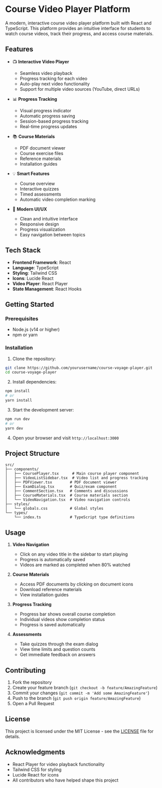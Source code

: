 # Course Video Player Platform

A modern, interactive course video player platform built with React and TypeScript. This platform provides an intuitive interface for students to watch course videos, track their progress, and access course materials.

## Features

- 📺 **Interactive Video Player**

  - Seamless video playback
  - Progress tracking for each video
  - Auto-play next video functionality
  - Support for multiple video sources (YouTube, direct URLs)

- 📊 **Progress Tracking**

  - Visual progress indicator
  - Automatic progress saving
  - Session-based progress tracking
  - Real-time progress updates

- 📚 **Course Materials**

  - PDF document viewer
  - Course exercise files
  - Reference materials
  - Installation guides

- 💡 **Smart Features**

  - Course overview
  - Interactive quizzes
  - Timed assessments
  - Automatic video completion marking

- 🎨 **Modern UI/UX**
  - Clean and intuitive interface
  - Responsive design
  - Progress visualization
  - Easy navigation between topics

## Tech Stack

- **Frontend Framework**: React
- **Language**: TypeScript
- **Styling**: Tailwind CSS
- **Icons**: Lucide React
- **Video Player**: React Player
- **State Management**: React Hooks

## Getting Started

### Prerequisites

- Node.js (v14 or higher)
- npm or yarn

### Installation

1. Clone the repository:

```bash
git clone https://github.com/yourusername/course-voyage-player.git
cd course-voyage-player
```

2. Install dependencies:

```bash
npm install
# or
yarn install
```

3. Start the development server:

```bash
npm run dev
# or
yarn dev
```

4. Open your browser and visit `http://localhost:3000`

## Project Structure

```
src/
├── components/
│   ├── CoursePlayer.tsx      # Main course player component
│   ├── VideoListSidebar.tsx  # Video list and progress tracking
│   ├── PDFViewer.tsx        # PDF document viewer
│   ├── ExamDialog.tsx       # Quiz/exam component
│   ├── CommentSection.tsx   # Comments and discussions
│   ├── CourseMaterials.tsx  # Course materials section
│   └── VideoNavigation.tsx  # Video navigation controls
├── styles/
│   └── globals.css          # Global styles
└── types/
    └── index.ts             # TypeScript type definitions
```

## Usage

1. **Video Navigation**

   - Click on any video title in the sidebar to start playing
   - Progress is automatically saved
   - Videos are marked as completed when 80% watched

2. **Course Materials**

   - Access PDF documents by clicking on document icons
   - Download reference materials
   - View installation guides

3. **Progress Tracking**

   - Progress bar shows overall course completion
   - Individual videos show completion status
   - Progress is saved automatically

4. **Assessments**
   - Take quizzes through the exam dialog
   - View time limits and question counts
   - Get immediate feedback on answers

## Contributing

1. Fork the repository
2. Create your feature branch (`git checkout -b feature/AmazingFeature`)
3. Commit your changes (`git commit -m 'Add some AmazingFeature'`)
4. Push to the branch (`git push origin feature/AmazingFeature`)
5. Open a Pull Request

## License

This project is licensed under the MIT License - see the [LICENSE](LICENSE) file for details.

## Acknowledgments

- React Player for video playback functionality
- Tailwind CSS for styling
- Lucide React for icons
- All contributors who have helped shape this project
